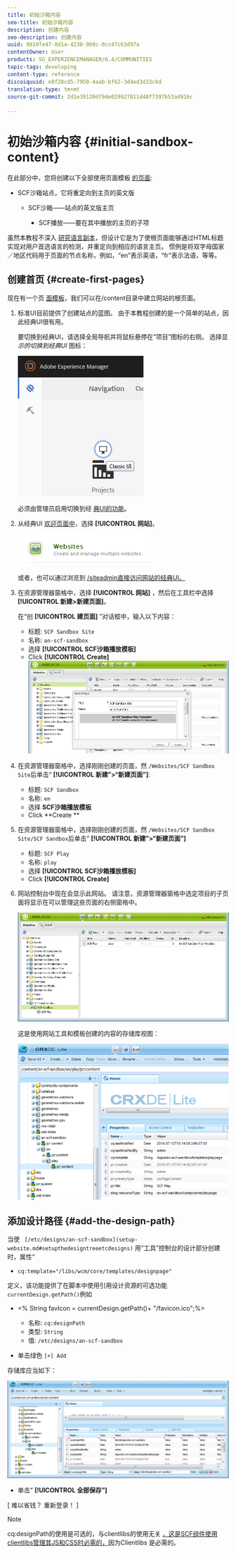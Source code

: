 ```yaml
---
title: 初始沙箱内容
seo-title: 初始沙箱内容
description: 创建内容
seo-description: 创建内容
uuid: 9810fe47-8d1a-4238-9b9c-0cc47c63d97a
contentOwner: User
products: SG_EXPERIENCEMANAGER/6.4/COMMUNITIES
topic-tags: developing
content-type: reference
discoiquuid: e8f28cd5-7950-4aab-bf62-3d4ed3d33cbd
translation-type: tm+mt
source-git-commit: 2d1e39120d79de029927011d48f7397b53ad91bc

---
```



# 初始沙箱内容 {#initial-sandbox-content}

在此部分中，您将创建以下全部使用页面模板 [的页面](initial-app.md#createthepagetemplate):

* SCF沙箱站点，它将重定向到主页的英文版

   * SCF沙箱——站点的英文版主页

      * SCF播放——要在其中播放的主页的子项

虽然本教程不深入 [研究语言副本](../../help/sites-administering/tc-prep.md)，但设计它是为了使根页面能够通过HTML标题实现对用户首选语言的检测，并重定向到相应的语言主页。 惯例是将双字母国家／地区代码用于页面的节点名称，例如，“en”表示英语，“fr”表示法语，等等。

## 创建首页 {#create-first-pages}

现在有一个页 [面模板](initial-app.md#createthepagetemplate)，我们可以在/content目录中建立网站的根页面。

1. 标准UI目前提供了创建站点的蓝图。 由于本教程创建的是一个简单的站点，因此经典UI很有用。

   要切换到经典UI，请选择全局导航并将鼠标悬停在“项目”图标的右侧。 选择显 *示的切换到经典UI* 图标：

   ![chlimage_1-36](assets/chlimage_1-36.png)

   必须由管理员启用切换到经 [典UI的功能](../../help/sites-administering/enable-classic-ui.md)。

1. 从经典UI [欢迎页面中](http://localhost:4502/welcome.html)，选择 **[!UICONTROL 网站]**。

   ![chlimage_1-37](assets/chlimage_1-37.png)

   或者，也可以通过浏览到 [/siteadmin直接访问网站的经典UI。](http://localhost:4502/siteadmin)

1. 在资源管理器窗格中，选择 **[!UICONTROL 网站]** ，然后在工具栏中选择 **[!UICONTROL 新建>新建页面]**。

   在“创 **[!UICONTROL 建页面]** ”对话框中，输入以下内容：

   * 标题: `SCF Sandbox Site`
   * 名称: `an-scf-sandbox`
   * 选择 **[!UICONTROL SCF沙箱播放模板]**
   * Click **[!UICONTROL Create]**
   ![chlimage_1-38](assets/chlimage_1-38.png)

1. 在资源管理器窗格中，选择刚刚创建的页面，然 `/Websites/SCF Sandbox Site`后单击“ **[!UICONTROL 新建”>“新建页面”]**:

   * 标题: `SCF Sandbox`
   * 名称: `en`
   * 选择 **SCF沙箱播放模板&#x200B;**
   * Click **Create **

1. 在资源管理器窗格中，选择刚刚创建的页面，然 `/Websites/SCF Sandbox Site/SCF Sandbox`后单击“ **[!UICONTROL 新建”>“新建页面”]**

   * 标题: `SCF Play`
   * 名称: `play`
   * 选择 **[!UICONTROL SCF沙箱播放模板]**
   * Click **[!UICONTROL Create]**

1. 网站控制台中现在会显示此网站。 请注意，资源管理器窗格中选定项目的子页面将显示在可以管理这些页面的右侧窗格中。

   ![chlimage_1-39](assets/chlimage_1-39.png)

   这是使用网站工具和模板创建的内容的存储库视图：

   ![chlimage_1-40](assets/chlimage_1-40.png)

## 添加设计路径 {#add-the-design-path}

当使 ` [/etc/designs/an-scf-sandbox](setup-website.md#setupthedesigntreeetcdesigns)` 用“工具”控制台的设计部分创建时，属性“

* `cq:template="/libs/wcm/core/templates/designpage"`

定义，该功能提供了在脚本中使用引用设计资源的可选功能 `currentDesign.getPath()`例如

* &lt;% String favIcon = currentDesign.getPath()+ &quot;/favicon.ico&quot;;%>


   * 名称: `cq:designPath`
   * 类型: `String`
   * 值: `/etc/designs/an-scf-sandbox`

* 单击绿色 `[+] Add`

存储库应当如下：

![chlimage_1-41](assets/chlimage_1-41.png)

* 单击“ **[!UICONTROL 全部保存”]**

[ 难以省钱？ 重新登录！ ]

>[!NOTE]
>
>cq:designPath的使用是可选的，与clientlibs的使用无关 [，这是SCF组件使用clientlibs管理其JS和CSS时必需的，](develop-app.md#includeclientlibsintemplate)因为Clientlibs [](client-customize.md#clientlibs-for-scf) 是必需的。

